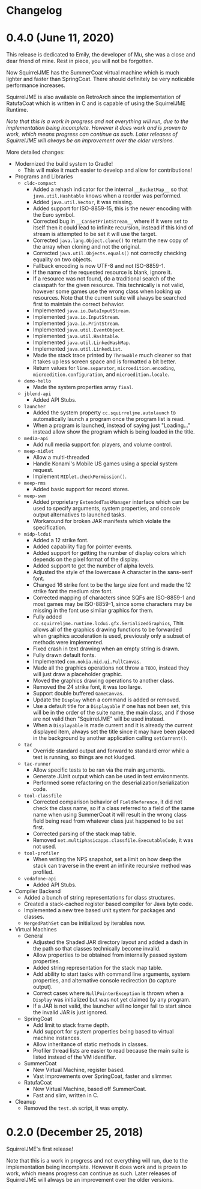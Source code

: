 # Changelog

# 0.4.0 (June 11, 2020)

This release is dedicated to Emily, the developer of Mu, she was a close and
dear friend of mine. Rest in piece, you will not be forgotten.

Now SquirrelJME has the SummerCoat virtual machine which is much lighter and
faster than SpringCoat. There should definitely be very noticable performance
increases.

SquirrelJME is also available on RetroArch since the implementation of
RatufaCoat which is written in C and is capable of using the SquirrelJME
Runtime.

_Note that this is a work in progress and not everything will run, due to_
_the implementation being incomplete. However it does work and is proven to_
_work, which means progress can continue as such. Later releases of_
_SquirrelJME will always be an improvement over the older versions._

More detailed changes:

 * Modernized the build system to Gradle!
   * This will make it much easier to develop and allow for contributions!
 * Programs and Libraries
   * `cldc-compact`
     * Added a rehash indicator for the internal `__BucketMap__` so that
       `java.util.Hashtable` knows when a reorder was performed.
     * Added `java.util.Vector`, it was missing.
     * Added support for ISO-8859-15, this is the newer encoding with the
       Euro symbol.
     * Corrected bug in `__CanSetPrintStream__` where if it were set to itself
       then it could lead to infinite recursion, instead if this kind of
       stream is attempted to be set it will use the target.
     * Corrected `java.lang.Object.clone()` to return the new copy of the array
       when cloning and not the original.
     * Corrected `java.util.Objects.equals()` not correctly checking equality
       on two objects.
     * Fallback encoding is now UTF-8 and not ISO-8859-1.
     * If the name of the requested resource is blank, ignore it.
     * If a resource was not found, do a traditional search of the classpath
       for the given resource. This technically is not valid, however some
       games use the wrong class when looking up resources. Note that the
       current suite will always be searched first to maintain the correct
       behavior.
     * Implemented `java.io.DataInputStream`.
     * Implemented `java.io.InputStream`.
     * Implemented `java.io.PrintStream`.
     * Implemented `java.util.EventObject`.
     * Implemented `java.util.Hashtable`.
     * Implemented `java.util.LinkedHashMap`.
     * Implemented `java.util.LinkedList`.
     * Made the stack trace printed by `Throwable` much cleaner so that it
       takes up less screen space and is formatted a bit better.
     * Return values for `line.separator`, `microedition.encoding`,
       `microedition.configuration`, and `microedition.locale`.
   * `demo-hello`
     * Made the system properties array `final`.
   * `jblend-api`
     * Added API Stubs.
   * `launcher`
     * Added the system property `cc.squirreljme.autolaunch` to automatically
       launch a program once the program list is read.
     * When a program is launched, instead of saying just "Loading..." instead
       allow show the program which is being loaded in the title.
   * `media-api`
     * Add null media support for: players, and volume control.
   * `meep-midlet`
     * Allow a multi-threaded
     * Handle Konami's Mobile US games using a special system request.
     * Implement `MIDlet.checkPermission()`.
   * `meep-rms`
     * Added basic support for record stores.
   * `meep-swm`
     * Added proprietary `ExtendedTaskManager` interface which can be used
       to specify arguments, system properties, and console output alternatives
       to launched tasks.
     * Workaround for broken JAR manifests which violate the specification.
   * `midp-lcdui`
     * Added a 12 strike font.
     * Added capability flag for pointer events.
     * Added support for getting the number of display colors which depends on
       the pixel format of the display.
     * Added support to get the number of alpha levels.
     * Adjusted the style of the lowercase A character in the sans-serif font.
     * Changed 16 strike font to be the large size font and made the 12 strike
       font the medium size font.
     * Corrected mapping of characters since SQFs are ISO-8859-1 and most games
       may be ISO-8859-1, since some characters may be missing in the font
       use similar graphics for them.
     * Fully added `cc.squirreljme.runtime.lcdui.gfx.SerializedGraphics`, This
       allows all of the graphics drawing functions to be forwarded when
       graphics acceleration is used, previously only a subset of methods were
       implemented.
     * Fixed crash in text drawing when an empty string is drawn.
     * Fully drawn default fonts.
     * Implemented `com.nokia.mid.ui.FullCanvas`.
     * Made all the graphics operations not throw a `TODO`, instead they will
       just draw a placeholder graphic.
     * Moved the graphics drawing operations to another class.
     * Removed the 24 strike font, it was too large.
     * Support double buffered `GameCanvas`.
     * Update the `Display` when a command is added or removed.
     * Use a default title for a `Displayable` if one has not been set, this
       will be in the order of the suite name, the main class, and if those
       are not valid then "SquirrelJME" will be used instead.
     * When a `Displayable` is made current and it is already the current
       displayed item, always set the title since it may have been placed in
       the background by another application calling `setCurrent()`.
   * `tac`
     * Override standard output and forward to standard error while a test is
       running, so things are not kludged.
   * `tac-runner`
     * Allow specific tests to be ran via the main arguments.
     * Generate JUnit output which can be used in test environments.
     * Performed some refactoring on the deserialization/serialization code.
   * `tool-classfile`
     * Corrected comparison behavior of `FieldReference`, it did not check the
       class name, so if a class referred to a field of the same name when
       using SummerCoat it will result in the wrong class field being read
       from whatever class just happened to be set first.
     * Corrected parsing of the stack map table.
     * Removed `net.multiphasicapps.classfile.ExecutableCode`, it was not used.
   * `tool-profiler`
     * When writing the NPS snapshot, set a limit on how deep the stack can
       traverse in the event an infinite recursive method was profiled.
   * `vodafone-api`
     * Added API Stubs.
 * Compiler Backend
   * Added a bunch of string representations for class structures.
   * Created a stack-cached register based compiler for Java byte code.
   * Implemented a new tree based unit system for packages and classes.
   * `MergedPathSet` can be initialized by iterables now.
 * Virtual Machines
   * General
     * Adjusted the Shaded JAR directory layout and added a dash in the path
       so that classes technically become invalid.
     * Allow properties to be obtained from internally passed system
       properties.
     * Added string representation for the stack map table.
     * Add ability to start tasks with command line arguments, system
       properties, and alternative console redirection (to capture output).
     * Correct cases where `NullPointerException` is thrown when a `Display`
       was initialized but was not yet claimed by any program.
     * If a JAR is not valid, the launcher will no longer fail to start since
       the invalid JAR is just ignored.
   * SpringCoat
     * Add limit to stack frame depth.
     * Add support for system properties being based to virtual machine
       instances.
     * Allow inheritance of static methods in classes.
     * Profiler thread lists are easier to read because the main suite is
       listed instead of the VM identifier.
   * SummerCoat
     * New Virtual Machine, register based.
     * Vast improvements over SpringCoat, faster and slimmer.
   * RatufaCoat
     * New Virtual Machine, based off SummerCoat.
     * Fast and slim, written in C.
 * Cleanup
   * Removed the `test.sh` script, it was empty.

# 0.2.0 (December 25, 2018)

SquirrelJME's first release!

Note that this is a work in progress and not everything will run, due to
the implementation being incomplete. However it does work and is proven to
work, which means progress can continue as such. Later releases of SquirrelJME
will always be an improvement over the older versions.

